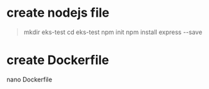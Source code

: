 # create nodejs file
> mkdir eks-test
> cd eks-test
> npm init
> npm install express --save

# create Dockerfile
nano Dockerfile

